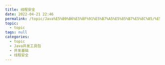 ```yaml
---
title: 线程安全
date: 2022-04-21 22:46
permalink: /topic/Java%E5%B9%B6%E5%8F%91%E5%B7%A5%E5%85%B7%E5%8C%85/%E5%B9%B6%E5%8F%91%E5%9F%BA%E7%A1%80/%E7%BA%BF%E7%A8%8B%E5%AE%89%E5%85%A8
topic: 
  - topic
tags: null
categories: 
  - topic
  - Java并发工具包
  - 并发基础
  - 线程安全
---
```

　　
